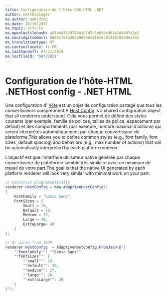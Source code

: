 ```yaml
---
title: Configuration de l’hôte-SDK HTML .NET
author: matthidinger
ms.author: mahiding
ms.date: 10/19/2017
ms.topic: article
ms.openlocfilehash: a51b64f5f9783a187d7c3eb56c563a1d4497d3e2
ms.sourcegitcommit: 6889c7e1a38029d965c8f91dc9108819dbdea552
ms.translationtype: MT
ms.contentlocale: fr-FR
ms.lasthandoff: 07/31/2019
ms.locfileid: "68732821"
---
```

# <a name="host-config---net-html"></a><span data-ttu-id="ff805-102">Configuration de l’hôte-HTML .NET</span><span class="sxs-lookup"><span data-stu-id="ff805-102">Host config - .NET HTML</span></span>

<span data-ttu-id="ff805-103">Une configuration d' [hôte](../../../rendering-cards/host-config.md) est un objet de configuration partagé que tous les convertisseurs comprennent.</span><span class="sxs-lookup"><span data-stu-id="ff805-103">A [Host Config](../../../rendering-cards/host-config.md) is a shared configuration object that all renderers understand.</span></span> <span data-ttu-id="ff805-104">Cela vous permet de définir des styles courants (par exemple, famille de polices, tailles de police, espacement par défaut) et des comportements (par exemple, nombre maximal d’actions) qui seront interprétés automatiquement par chaque convertisseur de plateforme.</span><span class="sxs-lookup"><span data-stu-id="ff805-104">This allows you to define common styles (e.g., font family, font sizes, default spacing) and behaviors (e.g., max number of actions) that will be automatically interpreted by each platform renderer.</span></span> 

<span data-ttu-id="ff805-105">L’objectif est que l’interface utilisateur native générée par chaque convertisseur de plateforme semble très similaire avec un minimum de travail de votre part.</span><span class="sxs-lookup"><span data-stu-id="ff805-105">The goal is that the native UI generated by each platform renderer will look very similar with minimal work on your part.</span></span>

```csharp
// Construct programmatically
renderer.HostConfig = new AdaptiveHostConfig() 
{
    FontFamily = "Comic Sans",
    FontSizes = {
        Small = 15,
        Default = 20,
        Medium = 25,
        Large = 30,
        ExtraLarge= 40
    }
};

// Or parse from JSON
renderer.HostConfig  = AdaptiveHostConfig.FromJson(@"{
    ""fontFamily"": ""Comic Sans"",
    ""fontSizes"": {
        ""small"": 25,
        ""default"": 26,
        ""medium"": 27,
        ""large"": 28,
        ""extraLarge"": 29
    }
}");
```